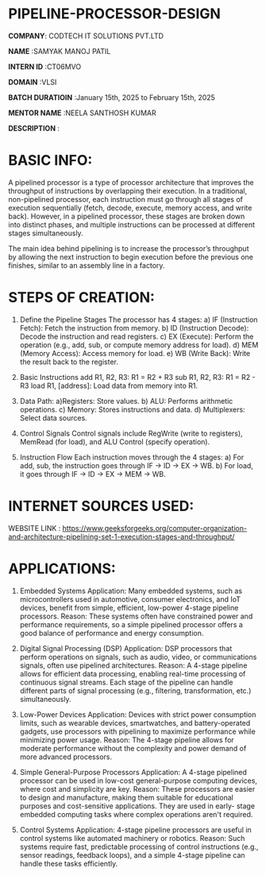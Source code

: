 # PIPELINE-PROCESSOR-DESIGN 

**COMPANY**: CODTECH IT SOLUTIONS PVT.LTD

**NAME** :SAMYAK MANOJ PATIL

**INTERN ID** :CT06MVO

**DOMAIN** :VLSI

**BATCH DURATIOIN** :January 15th, 2025 to February 15th, 2025

**MENTOR NAME** :NEELA SANTHOSH KUMAR

**DESCRIPTION** :

# BASIC INFO:
  A pipelined processor is a type of processor architecture that improves the throughput of instructions by overlapping their execution. In a traditional, non-pipelined processor, each instruction must go through all stages of execution sequentially (fetch, decode, execute, memory access, and write back). However, in a pipelined processor, these stages are broken down into distinct phases, and multiple instructions can be processed at different stages simultaneously.

The main idea behind pipelining is to increase the processor’s throughput by allowing the next instruction to begin execution before the previous one finishes, similar to an assembly line in a factory.

# STEPS OF CREATION:

  1) Define the Pipeline Stages
    The processor has 4 stages:
    a) IF (Instruction Fetch): Fetch the instruction from memory.
    b) ID (Instruction Decode): Decode the instruction and read registers.
    c) EX (Execute): Perform the operation (e.g., add, sub, or compute memory address for load).
    d) MEM (Memory Access): Access memory for load.
    e) WB (Write Back): Write the result back to the register.

  3) Basic Instructions
    add R1, R2, R3: R1 = R2 + R3
    sub R1, R2, R3: R1 = R2 - R3
    load R1, [address]: Load data from memory into R1.

  4) Data Path:
     a)Registers: Store values.
     b) ALU: Performs arithmetic operations.
     c) Memory: Stores instructions and data.
     d) Multiplexers: Select data sources.

  5) Control Signals
    Control signals include RegWrite (write to registers), MemRead (for load), and ALU Control (specify operation).

  6) Instruction Flow
    Each instruction moves through the 4 stages:
    a) For add, sub, the instruction goes through IF → ID → EX → WB.
    b) For load, it goes through IF → ID → EX → MEM → WB.

# INTERNET SOURCES USED:
WEBSITE LINK :
https://www.geeksforgeeks.org/computer-organization-and-architecture-pipelining-set-1-execution-stages-and-throughput/ 


# APPLICATIONS:
  1) Embedded Systems
    Application: Many embedded systems, such as microcontrollers used in automotive, consumer electronics, and IoT devices, benefit from simple, efficient, low-power 4-stage     pipeline processors.
    Reason: These systems often have constrained power and performance requirements, so a simple pipelined processor offers a good balance of performance and energy              consumption.

  2) Digital Signal Processing (DSP)
    Application: DSP processors that perform operations on signals, such as audio, video, or communications signals, often use pipelined architectures.
    Reason: A 4-stage pipeline allows for efficient data processing, enabling real-time processing of continuous signal streams. Each stage of the pipeline can handle            different parts of signal processing (e.g., filtering, transformation, etc.) simultaneously.

  3) Low-Power Devices
    Application: Devices with strict power consumption limits, such as wearable devices, smartwatches, and battery-operated gadgets, use processors with pipelining to            maximize performance while minimizing power usage.
    Reason: The 4-stage pipeline allows for moderate performance without the complexity and power demand of more advanced processors.

  4) Simple General-Purpose Processors
    Application: A 4-stage pipelined processor can be used in low-cost general-purpose computing devices, where cost and simplicity are key.
    Reason: These processors are easier to design and manufacture, making them suitable for educational purposes and cost-sensitive applications. They are used in early-        stage embedded computing tasks where complex operations aren't required.

  6) Control Systems
    Application: 4-stage pipeline processors are useful in control systems like automated machinery or robotics.
    Reason: Such systems require fast, predictable processing of control instructions (e.g., sensor readings, feedback loops), and a simple 4-stage pipeline can handle these     tasks efficiently.
  
